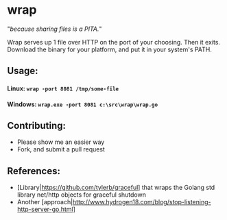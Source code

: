 # wrap

"_because sharing files is a PITA._"

Wrap serves up 1 file over HTTP on the port of your choosing. Then it exits.
Download the binary for your platform, and put it in your system's PATH.

## Usage:

#### Linux: `wrap -port 8081 /tmp/some-file`

#### Windows: `wrap.exe -port 8081 c:\src\wrap\wrap.go`

## Contributing:

* Please show me an easier way
* Fork, and submit a pull request

## References:

* [Library|https://github.com/tylerb/graceful] that wraps the Golang std library net/http objects
for graceful shutdown
* Another [approach|http://www.hydrogen18.com/blog/stop-listening-http-server-go.html]
